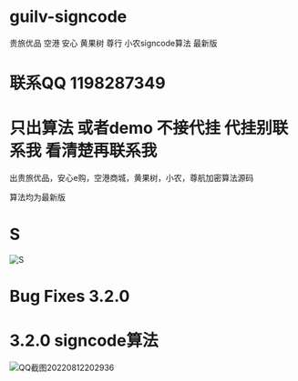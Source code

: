 # guilv-signcode
贵旅优品  空港 安心 黄果树 尊行 小农signcode算法 最新版

# 联系QQ 1198287349


# 只出算法 或者demo 不接代挂 代挂别联系我 看清楚再联系我


出贵旅优品，安心e购，空港商城，黄果树，小农，尊航加密算法源码

算法均为最新版

# __S__

![__S__](https://user-images.githubusercontent.com/38068634/182024535-e8be523a-71be-41df-9f2e-1537b38be0e0.png)



# Bug Fixes 3.2.0

# 3.2.0 signcode算法
![QQ截图20220812202936](https://user-images.githubusercontent.com/38068634/184354269-b9cff0bc-f5f1-466a-96d7-561a445e1411.png)



